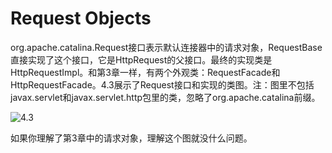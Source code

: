 # Request Objects

org.apache.catalina.Request接口表示默认连接器中的请求对象，RequestBase直接实现了这个接口，它是HttpRequest的父接口。最终的实现类是HttpRequestImpl。和第3章一样，有两个外观类：RequestFacade和HttpRequestFacade。4.3展示了Request接口和实现的类图。注：图里不包括javax.servlet和javax.servlet.http包里的类，忽略了org.apache.catalina前缀。

![4.3](E:\译\HowTomcatWorks\images\4.3.png)

如果你理解了第3章中的请求对象，理解这个图就没什么问题。